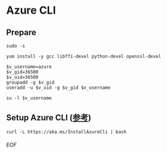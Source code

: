 # Azure CLI

## Prepare

    sudo -s
    
    yum install -y gcc libffi-devel python-devel openssl-devel
    
    $v_username=azure
    $v_gid=36500
    $v_uid=36500
    groupadd -g $v_gid
    useradd -u $v_uid -g $v_gid $v_username
    
    su -l $v_username
    

## Setup Azure CLI ([参考](https://docs.microsoft.com/ja-jp/cli/azure/install-azure-cli))
    curl -L https://aka.ms/InstallAzureCli | bash





###### EOF
